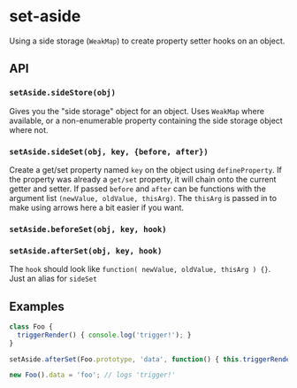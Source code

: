 # set-aside

Using a side storage (`WeakMap`) to create property setter hooks on an object.

## API

### `setAside.sideStore(obj)`
Gives you the "side storage" object for an object.  Uses `WeakMap` where available, or a non-enumerable property containing the side storage object where not.

### `setAside.sideSet(obj, key, {before, after})`
Create a get/set property named `key` on the object using `defineProperty`.  If the property was already a `get/set` property, it will chain onto the current getter and setter.  If passed `before` and `after` can be functions with the argument list `(newValue, oldValue, thisArg)`.  The `thisArg` is passed in to make using arrows here a bit easier if you want.

### `setAside.beforeSet(obj, key, hook)`
### `setAside.afterSet(obj, key, hook)`
The `hook` should look like `function( newValue, oldValue, thisArg ) {}`.  Just an alias for `sideSet`

## Examples

```js
class Foo {
  triggerRender() { console.log('trigger!'); }
}

setAside.afterSet(Foo.prototype, 'data', function() { this.triggerRender(); });

new Foo().data = 'foo'; // logs 'trigger!'
```

